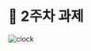 # 🚀 2주차 과제

![clock](https://github.com/sunjom/FE-STUDY/assets/102607647/f8376970-a64d-400d-b22d-cbe135ecfa60)
